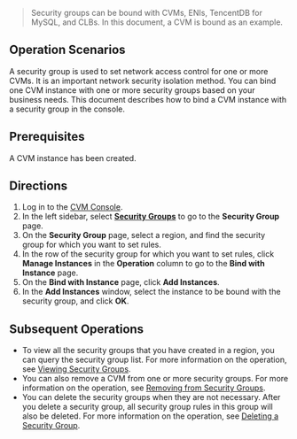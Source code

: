 > Security groups can be bound with CVMs, ENIs, TencentDB for MySQL, and CLBs. In this document, a CVM is bound as an example.

## Operation Scenarios
A security group is used to set network access control for one or more CVMs. It is an important network security isolation method. You can bind one CVM instance with one or more security groups based on your business needs. This document describes how to bind a CVM instance with a security group in the console.

## Prerequisites
A CVM instance has been created.

## Directions
1. Log in to the [CVM Console](https://console.cloud.tencent.com/cvm/index).
2. In the left sidebar, select **[Security Groups](https://console.cloud.tencent.com/cvm/securitygroup)** to go to the **Security Group** page.
3. On the **Security Group** page, select a region, and find the security group for which you want to set rules.
4. In the row of the security group for which you want to set rules, click **Manage Instances** in the **Operation** column to go to the **Bind with Instance** page.
5. On the **Bind with Instance** page, click **Add Instances**.
6. In the **Add Instances** window, select the instance to be bound with the security group, and click **OK**.

## Subsequent Operations
- To view all the security groups that you have created in a region, you can query the security group list.
For more information on the operation, see [Viewing Security Groups](https://cloud.tencent.com/document/product/215/39794).
- You can also remove a CVM from one or more security groups.
For more information on the operation, see [Removing from Security Groups](https://cloud.tencent.com/document/product/215/39795).
- You can delete the security groups when they are not necessary. After you delete a security group, all security group rules in this group will also be deleted.
For more information on the operation, see [Deleting a Security Group](https://cloud.tencent.com/document/product/215/39797).

